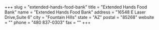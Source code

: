 +++
slug = "extended-hands-food-bank"
title = "Extended Hands Food Bank"
name = "Extended Hands Food Bank"
address = "16548 E Laser Drive,Suite 6"
city = "Fountain Hills"
state = "AZ"
postal = "85268"
website = ""
phone = "480 837-0303"
fax = ""
+++
